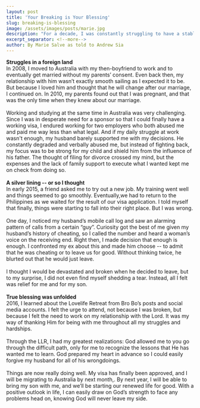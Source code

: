 ```yaml
---
layout: post
title: 'Your Breaking is Your Blessing'
slug: breaking-is-blessing
image: /assets/images/posts/marie.jpg
description: "For a decade, I was constantly struggling to have a stable career in a foreign land and to work on my marriage with my husband who verbally abused me. I focused on all these trials only to find out eventually that God has been preparing me for His greater plans all along."
excerpt_separator: <!--more-->
author: By Marie Salve as told to Andrew Sia
---
```

<b>Struggles in a foreign land</b><br>
In 2008, I moved to Australia with my then-boyfriend to work and to eventually get married without my parents’ consent. Even back then, my relationship with him wasn’t exactly smooth sailing as I expected it to be. But because I loved him and thought that he will change after our marriage, I continued on. In 2010, my parents found out that I was pregnant, and that was the only time when they knew about our marriage.<!--more-->
<br><br>
Working and studying at the same time in Australia was very challenging. Since I was in desperate need for a sponsor so that I could finally have a working visa, I endured working for two employers who both abused me and paid me way less than what legal. And if my daily struggle at work wasn't enough, my husband barely supported me with my decisions. He constantly degraded and verbally abused me, but instead of fighting back, my focus was to be strong for my child and shield him from the influence of his father. The thought of filing for divorce crossed my mind, but the expenses and the lack of family support to execute what I wanted kept me on check from doing so.
<br><br>
<b>A silver lining -- or so I thought</b><br>
In early 2015, a friend asked me to try out a new job. My training went well and things seemed to go smoothly. Eventually,we had to return to the Philippines as we waited for the result of our visa application. I told myself that finally, things were starting to fall into their right place. But I was wrong.
<br><br>
One day, I noticed my husband’s mobile call log and saw an alarming pattern of calls from a certain “guy”. Curiosity got the best of me given my husband’s history of cheating, so I called the number and heard a woman’s voice on the receiving end. Right then, I made decision that enough is enough. I confronted my ex about this and made him choose -- to admit that he was cheating or to leave us for good. Without thinking twice, he blurted out that he would just leave.
<br><br>
I thought I would be devastated and broken when he decided to leave, but to my surprise, I did not even find myself shedding a tear. Instead, all I felt was relief for me and for my son.
<br><br>
<b>True blessing was unfolded</b><br>
2016, I learned about the Lovelife Retreat from Bro Bo’s posts and social media accounts. I felt the urge to attend, not because I was broken, but because I felt the need to work on my relationship with the Lord. It was my way of thanking Him for being with me throughout all my struggles and hardships.
<br><br>
Through the LLR, I had my greatest realizations: God allowed me to you go through the difficult path, only for me to recognize the lessons that He has wanted me to learn. God prepared my heart in advance so I could easily forgive my husband for all of his wrongdoings.
<br><br>
Things are now really doing well. My visa has finally been approved, and I will be migrating to Australia by next month,. By next year, I will be able to bring my son with me, and we’ll be starting our renewed life for good. With a positive outlook in life, I can easily draw on God’s strength to face any problems head on, knowing God will never leave my side.
